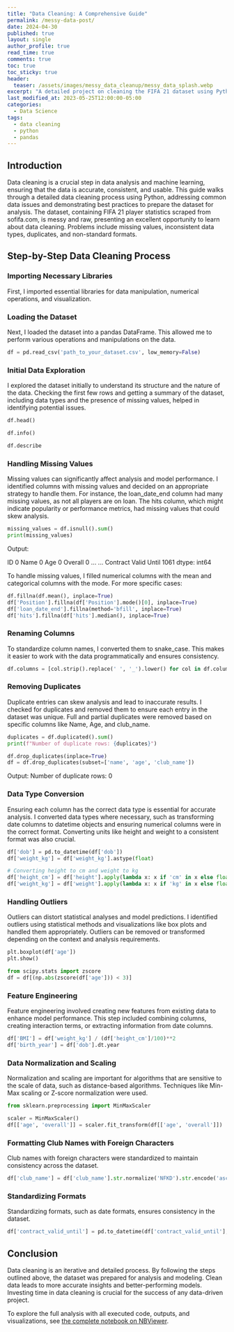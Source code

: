 ```yaml
---
title: "Data Cleaning: A Comprehensive Guide"
permalink: /messy-data-post/
date: 2024-04-30
published: true
layout: single
author_profile: true
read_time: true
comments: true
toc: true
toc_sticky: true
header:
  teaser: /assets/images/messy_data_cleanup/messy_data_splash.webp
excerpt: "A detailed project on cleaning the FIFA 21 dataset using Python."
last_modified_at: 2023-05-25T12:00:00-05:00
categories:
  - Data Science
tags:
  - data cleaning
  - python
  - pandas
---
```

## Introduction

Data cleaning is a crucial step in data analysis and machine learning, ensuring that the data is accurate, consistent, and usable. This guide walks through a detailed data cleaning process using Python, addressing common data issues and demonstrating best practices to prepare the dataset for analysis. The dataset, containing FIFA 21 player statistics scraped from sofifa.com, is messy and raw, presenting an excellent opportunity to learn about data cleaning. Problems include missing values, inconsistent data types, duplicates, and non-standard formats.

## Step-by-Step Data Cleaning Process

### Importing Necessary Libraries

First, I imported essential libraries for data manipulation, numerical operations, and visualization.

### Loading the Dataset
Next, I loaded the dataset into a pandas DataFrame. This allowed me to perform various operations and manipulations on the data.

```python
df = pd.read_csv('path_to_your_dataset.csv', low_memory=False)
```

### Initial Data Exploration
I explored the dataset initially to understand its structure and the nature of the data. Checking the first few rows and getting a summary of the dataset, including data types and the presence of missing values, helped in identifying potential issues.

```python
df.head()

df.info()

df.describe
```

### Handling Missing Values
Missing values can significantly affect analysis and model performance. I identified columns with missing values and decided on an appropriate strategy to handle them. For instance, the loan_date_end column had many missing values, as not all players are on loan. The hits column, which might indicate popularity or performance metrics, had missing values that could skew analysis.

```python
missing_values = df.isnull().sum()
print(missing_values)
```

Output:

ID                          0
Name                        0
Age                         0
Overall                     0
...                         ...
Contract Valid Until     1061
dtype: int64

To handle missing values, I filled numerical columns with the mean and categorical columns with the mode. For more specific cases:

```python
df.fillna(df.mean(), inplace=True)
df['Position'].fillna(df['Position'].mode()[0], inplace=True)
df['loan_date_end'].fillna(method='bfill', inplace=True)
df['hits'].fillna(df['hits'].median(), inplace=True)
```

### Renaming Columns
To standardize column names, I converted them to snake_case. This makes it easier to work with the data programmatically and ensures consistency.

```python
df.columns = [col.strip().replace(' ', '_').lower() for col in df.columns]
```

### Removing Duplicates
Duplicate entries can skew analysis and lead to inaccurate results. I checked for duplicates and removed them to ensure each entry in the dataset was unique. Full and partial duplicates were removed based on specific columns like Name, Age, and club_name.

```python
duplicates = df.duplicated().sum()
print(f"Number of duplicate rows: {duplicates}")

df.drop_duplicates(inplace=True)
df = df.drop_duplicates(subset=['name', 'age', 'club_name'])
```
Output:
Number of duplicate rows: 0

### Data Type Conversion
Ensuring each column has the correct data type is essential for accurate analysis. I converted data types where necessary, such as transforming date columns to datetime objects and ensuring numerical columns were in the correct format. Converting units like height and weight to a consistent format was also crucial.

```python
df['dob'] = pd.to_datetime(df['dob'])
df['weight_kg'] = df['weight_kg'].astype(float)

# Converting height to cm and weight to kg
df['height_cm'] = df['height'].apply(lambda x: x if 'cm' in x else float(x) * 2.54)
df['weight_kg'] = df['weight'].apply(lambda x: x if 'kg' in x else float(x) * 0.453592)
```

### Handling Outliers
Outliers can distort statistical analyses and model predictions. I identified outliers using statistical methods and visualizations like box plots and handled them appropriately. Outliers can be removed or transformed depending on the context and analysis requirements.

```python
plt.boxplot(df['age'])
plt.show()

from scipy.stats import zscore
df = df[(np.abs(zscore(df['age'])) < 3)]
```

### Feature Engineering
Feature engineering involved creating new features from existing data to enhance model performance. This step included combining columns, creating interaction terms, or extracting information from date columns.

```python
df['BMI'] = df['weight_kg'] / (df['height_cm']/100)**2
df['birth_year'] = df['dob'].dt.year
```

### Data Normalization and Scaling
Normalization and scaling are important for algorithms that are sensitive to the scale of data, such as distance-based algorithms. Techniques like Min-Max scaling or Z-score normalization were used.

```python
from sklearn.preprocessing import MinMaxScaler

scaler = MinMaxScaler()
df[['age', 'overall']] = scaler.fit_transform(df[['age', 'overall']])
```

### Formatting Club Names with Foreign Characters
Club names with foreign characters were standardized to maintain consistency across the dataset.

```python
df['club_name'] = df['club_name'].str.normalize('NFKD').str.encode('ascii', errors='ignore').str.decode('utf-8')
```

### Standardizing Formats
Standardizing formats, such as date formats, ensures consistency in the dataset.

```python
df['contract_valid_until'] = pd.to_datetime(df['contract_valid_until'], format='%Y')
```

## Conclusion
Data cleaning is an iterative and detailed process. By following the steps outlined above, the dataset was prepared for analysis and modeling. Clean data leads to more accurate insights and better-performing models. Investing time in data cleaning is crucial for the success of any data-driven project.

To explore the full analysis with all executed code, outputs, and visualizations, see [the complete notebook on NBViewer](https://nbviewer.org/github/timothyrobbinscpa/messy_data_cleaning/blob/master/src/data_cleaning_FINAL_FINAL.ipynb?flush_cache=true).